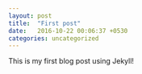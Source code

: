 ```yaml
---
layout: post
title:  "First post"
date:   2016-10-22 00:06:37 +0530
categories: uncategorized
---
```

This is my first blog post using Jekyll!